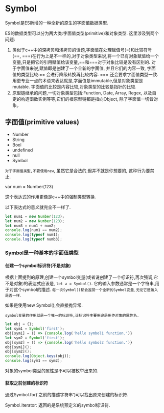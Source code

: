 # Symbol

Symbol是ES新增的一种全新的原生的字面值数据类型.

ES的数据类型可以分为两大类:字面值类型(primitive)和对象类型. 这里涉及到两个问题:
1.  类似于c++中的深拷贝和浅拷贝的话题,字面值在处理赋值号(=)和比较符号(==, ===)在行为上是不一样的,对于对象类型来说,将一个已有对象赋值给一个变量,只是把它的引用赋值给该变量,==和===对于对象比较是没有区别的. 对于字面值来说,赋值即是创建了一个全新的字面值, 并且它们的内容一致, 字面值的类型比较:== 会进行降级转换再比较内容. === 还会要求字面值类型一致. 用更专业一点的术语来表达就是,字面值是immutable,但是对象类型是mutable. 字面值的比较是内容比较,对象类型的比较是指针的比较.
2.  原型链继承的问题,一切对象类型包括:Function, Date, Array, Regex, 以及自定的构造函数实例等等,它们的根原型链都是指向Object, 除了字面值一切皆对象。

## 字面值(primitive values)

* Number
* String
* Bool
* undefined
* null
* Symbol

`对于字面值类型,不要使用new`, 虽然它是合法的,但并不就是你想要的, 这种行为要禁止.

var num = Number(123)

这个表达式的作用更像是c++中的强制类型转换.

以下表达式的意义就完全不一样了.

```js
let num1 = new Number(123);
let num2 = new Number(123);
let num3 = num1 + num2;
console.log(num1 == num2);
console.log(typeof num1);
console.log(typeof numb3);
```

### Symbol是一种基本的字面值类型
#### 创建一个symbol标识符(不是对象)
根据上面提到的原理,创建一个symbol变量(或者说创建了一个标识符,再次强调,它不是对象)的表达式应该是, `let a = Symbol()`. 它的输入参数通常是一个字符串,用于对这个symbol的描述. `每一次Symbol()都会返回一个全新的Symbol变量,无论它是输入是否一样.`

如果是使用new Symbol(),会直接抛异常.

`symbol变量的作用就是一个唯一的标识符,该标识符主要用途是用作对象的属性名.`

```js
let obj = {};
let sym1 = Symbol('first');
obj[sym1] = () => {console.log('hello symbol1 function.')}
let sym2 = Symbol('first');
obj[sym2] = () => {console.log('hello symbol2 function.')} 
obj[sym1]();
obj[sym2]();
console.log(Object.keys(obj));
console.log(sym1 == sym2);

```

对象的symbol类型的属性是不可以被枚举出来的.

#### 获取之前创建的标识符
通过Symbol.for('之前的描述字符串')可以找出原来创建的标识符.

Symbol.iterator: 返回的是系统预定义的symbol标识符.












